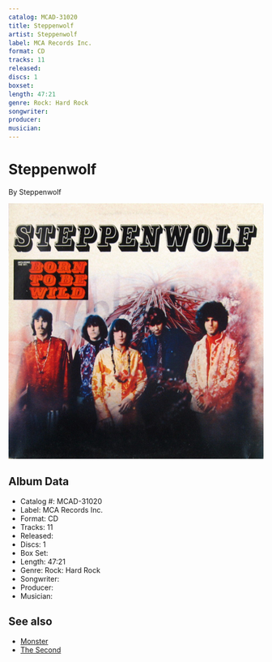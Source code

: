 ```yaml
---
catalog: MCAD-31020
title: Steppenwolf
artist: Steppenwolf
label: MCA Records Inc.
format: CD
tracks: 11
released: 
discs: 1
boxset: 
length: 47:21
genre: Rock: Hard Rock
songwriter: 
producer: 
musician: 
---
```


# Steppenwolf

By Steppenwolf

![](../../assets/cdcovers/Steppenwolf-Steppenwolf.png)

## Album Data

- Catalog #: MCAD-31020
- Label: MCA Records Inc.
- Format: CD
- Tracks: 11
- Released: 
- Discs: 1
- Box Set: 
- Length: 47:21
- Genre: Rock: Hard Rock
- Songwriter: 
- Producer: 
- Musician: 


## See also

- [Monster](Monster.md)
- [The Second](The_Second.md)
